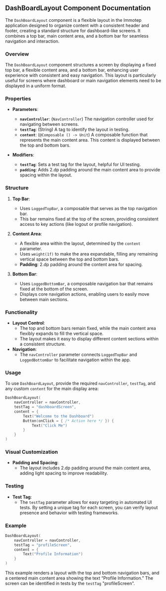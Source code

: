## DashBoardLayout Component Documentation

The `DashBoardLayout` component is a flexible layout in the Immotep application designed to organize content with a consistent header and footer, creating a standard structure for dashboard-like screens. It combines a top bar, main content area, and a bottom bar for seamless navigation and interaction.

### Overview

The `DashBoardLayout` component structures a screen by displaying a fixed top bar, a flexible content area, and a bottom bar, enhancing user experience with consistent and easy navigation. This layout is particularly useful for screens where dashboard or main navigation elements need to be displayed in a uniform format.

### Properties

* **Parameters**:
  - **`navController`**: (`NavController`) The navigation controller used for navigating between screens.
  - **`testTag`**: (String) A tag to identify the layout in testing.
  - **`content`**: (`@Composable () -> Unit`) A composable function that represents the main content area. This content is displayed between the top and bottom bars.

* **Modifiers**:
  - **`testTag`**: Sets a test tag for the layout, helpful for UI testing.
  - **`padding`**: Adds 2.dp padding around the main content area to provide spacing within the layout.

### Structure

1. **Top Bar**:
   - Uses `LoggedTopBar`, a composable that serves as the top navigation bar.
   - This bar remains fixed at the top of the screen, providing consistent access to key actions (like logout or profile navigation).

2. **Content Area**:
   - A flexible area within the layout, determined by the `content` parameter.
   - Uses `weight(1f)` to make the area expandable, filling any remaining vertical space between the top and bottom bars.
   - **Padding**: 2.dp padding around the content area for spacing.

3. **Bottom Bar**:
   - Uses `LoggedBottomBar`, a composable navigation bar that remains fixed at the bottom of the screen.
   - Displays core navigation actions, enabling users to easily move between main sections.

### Functionality

* **Layout Control**:
  - The top and bottom bars remain fixed, while the main content area flexibly expands to fill the vertical space.
  - The layout makes it easy to display different content sections within a consistent structure.
* **Navigation**:
  - The `navController` parameter connects `LoggedTopBar` and `LoggedBottomBar` to facilitate navigation within the app.

### Usage

To use `DashBoardLayout`, provide the required `navController`, `testTag`, and any custom `content` for the main display area:

```kotlin
DashBoardLayout(
    navController = navController,
    testTag = "dashboardScreen",
    content = {
        Text("Welcome to the Dashboard")
        Button(onClick = { /* Action here */ }) {
            Text("Click Me")
        }
    }
)
```

### Visual Customization

* **Padding and Spacing**:
  - The layout includes 2.dp padding around the main content area, adding light spacing to improve readability.

### Testing

* **Test Tag**:
  - The `testTag` parameter allows for easy targeting in automated UI tests. By setting a unique tag for each screen, you can verify layout presence and behavior with testing frameworks.

### Example

```kotlin
DashBoardLayout(
    navController = navController,
    testTag = "profileScreen",
    content = {
        Text("Profile Information")
    }
)
```

This example renders a layout with the top and bottom navigation bars, and a centered main content area showing the text “Profile Information.” The screen can be identified in tests by the `testTag` "profileScreen".